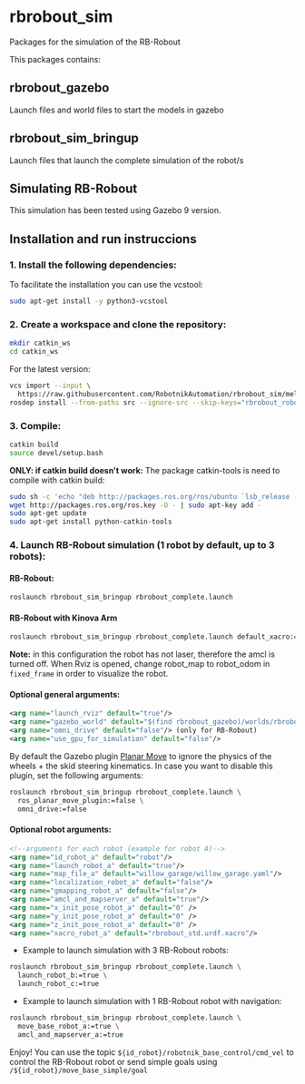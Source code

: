 # rbrobout_sim

Packages for the simulation of the RB-Robout

This packages contains:

## rbrobout_gazebo

Launch files and world files to start the models in gazebo

## rbrobout_sim_bringup

Launch files that launch the complete simulation of the robot/s

## Simulating RB-Robout

This simulation has been tested using Gazebo 9 version.

## Installation and run instruccions

### 1. Install the following dependencies:

 To facilitate the installation you can use the vcstool:

```bash
sudo apt-get install -y python3-vcstool
```

### 2. Create a workspace and clone the repository:

```bash
mkdir catkin_ws
cd catkin_ws
```

For the latest version:

```bash
vcs import --input \
  https://raw.githubusercontent.com/RobotnikAutomation/rbrobout_sim/melodic-devel/repos/rbrobout_sim_devel.repos
rosdep install --from-paths src --ignore-src --skip-keys="rbrobout_robot_control marker_mapping robotnik_locator robotnik_pose_filter" -y
```
<!--
For the stable version (some latest features may be not available):

```bash
vcs import --input \
  https://raw.githubusercontent.com/RobotnikAutomation/rbrobout_sim/melodic-master/doc/rbrobout_sim.repos
rosdep install --from-paths src --ignore-src --skip-keys="rbrobout_robot_control" -y
``` -->

### 3. Compile:

```bash
catkin build
source devel/setup.bash
```

**ONLY: if catkin build doesn't work:** The package catkin-tools is need to compile with catkin build:
```bash
sudo sh -c 'echo "deb http://packages.ros.org/ros/ubuntu `lsb_release -sc` main" > /etc/apt/sources.list.d/ros-latest.list'
wget http://packages.ros.org/ros.key -O - | sudo apt-key add -
sudo apt-get update
sudo apt-get install python-catkin-tools
```

### 4. Launch RB-Robout simulation (1 robot by default, up to 3 robots):

#### RB-Robout:

```bash
roslaunch rbrobout_sim_bringup rbrobout_complete.launch
```

#### RB-Robout with Kinova Arm

```bash
roslaunch rbrobout_sim_bringup rbrobout_complete.launch default_xacro:=rbrobout_gen_std.urdf.xacro launch_arm_a:=true arm_manufacturer_a:=kinova arm_model_a:=j2s7s300 amcl_and_mapserver_a:=false move_base_robot_a:=false
```

**Note:** in this configuration the robot has not laser, therefore the amcl is turned off. When Rviz is opened, change robot_map to robot_odom in ```fixed_frame```  in order to visualize the robot.

#### Optional general arguments:

```xml
<arg name="launch_rviz" default="true"/>
<arg name="gazebo_world" default="$(find rbrobout_gazebo)/worlds/rbrobout_office.world"/>
<arg name="omni_drive" default="false"/> (only for RB-Robout)
<arg name="use_gpu_for_simulation" default="false"/>
```

By default the Gazebo plugin [Planar Move](http://gazebosim.org/tutorials?tut=ros_gzplugins) to ignore the physics of the wheels + the skid steering kinematics. In case you want to disable this plugin, set the following arguments:

```bash
roslaunch rbrobout_sim_bringup rbrobout_complete.launch \
  ros_planar_move_plugin:=false \
  omni_drive:=false
```

#### Optional robot arguments:

```xml
<!--arguments for each robot (example for robot A)-->
<arg name="id_robot_a" default="robot"/>
<arg name="launch_robot_a" default="true"/>
<arg name="map_file_a" default="willow_garage/willow_garage.yaml"/>
<arg name="localization_robot_a" default="false"/>
<arg name="gmapping_robot_a" default="false"/>
<arg name="amcl_and_mapserver_a" default="true"/>
<arg name="x_init_pose_robot_a" default="0" />
<arg name="y_init_pose_robot_a" default="0" />
<arg name="z_init_pose_robot_a" default="0" />
<arg name="xacro_robot_a" default="rbrobout_std.urdf.xacro"/>
```

- Example to launch simulation with 3 RB-Robout robots:

```bash
roslaunch rbrobout_sim_bringup rbrobout_complete.launch \
  launch_robot_b:=true \
  launch_robot_c:=true
```

- Example to launch simulation with 1 RB-Robout robot with navigation:

```bash
roslaunch rbrobout_sim_bringup rbrobout_complete.launch \
  move_base_robot_a:=true \
  amcl_and_mapserver_a:=true
```

Enjoy! You can use the topic `${id_robot}/robotnik_base_control/cmd_vel` to control the RB-Robout robot or send simple goals using `/${id_robot}/move_base_simple/goal`

